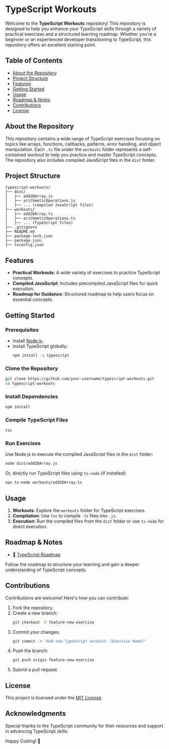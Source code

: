 # TypeScript Workouts  

Welcome to the **TypeScript Workouts** repository! This repository is designed to help you enhance your TypeScript skills through a variety of practical exercises and a structured learning roadmap. Whether you're a beginner or an experienced developer transitioning to TypeScript, this repository offers an excellent starting point.  

## Table of Contents  

- [About the Repository](#about-the-repository)  
- [Project Structure](#project-structure)  
- [Features](#features)  
- [Getting Started](#getting-started)  
- [Usage](#usage)  
- [Roadmap & Notes](#roadmap--notes)  
- [Contributions](#contributions)  
- [License](#license)  

## About the Repository  

This repository contains a wide range of TypeScript exercises focusing on topics like arrays, functions, callbacks, patterns, error handling, and object manipulation. Each `.ts` file under the `workouts` folder represents a self-contained workout to help you practice and master TypeScript concepts. The repository also includes compiled JavaScript files in the `dist` folder.  

## Project Structure  

```plaintext  
typescript-workouts/  
├── dist/  
│   ├── add2DArray.js  
│   ├── arithmeticOperations.js  
│   ├── ... (compiled JavaScript files)  
├── workouts/  
│   ├── add2DArray.ts  
│   ├── arithmeticOperations.ts  
│   ├── ... (TypeScript files)  
├── .gitignore  
├── README.md  
├── package-lock.json  
├── package.json  
├── tsconfig.json  
```  

## Features  

- **Practical Workouts**: A wide variety of exercises to practice TypeScript concepts.  
- **Compiled JavaScript**: Includes precompiled JavaScript files for quick execution.  
- **Roadmap for Guidance**: Structured roadmap to help users focus on essential concepts.  

## Getting Started  

### Prerequisites  
- Install [Node.js](https://nodejs.org/).  
- Install TypeScript globally:  
  ```bash  
  npm install -g typescript  
  ```  

### Clone the Repository  
```bash  
git clone https://github.com/your-username/typescript-workouts.git  
cd typescript-workouts  
```  

### Install Dependencies  
```bash  
npm install  
```  

### Compile TypeScript Files  
```bash  
tsc  
```  

### Run Exercises  
Use Node.js to execute the compiled JavaScript files in the `dist` folder:  
```bash  
node dist/add2DArray.js  
```  

Or, directly run TypeScript files using `ts-node` (if installed):  
```bash  
npx ts-node workouts/add2DArray.ts  
```  

## Usage  

1. **Workouts**: Explore the `workouts` folder for TypeScript exercises.  
2. **Compilation**: Use `tsc` to compile `.ts` files into `.js`.  
3. **Execution**: Run the compiled files from the `dist` folder or use `ts-node` for direct execution.  

## Roadmap & Notes  

- 📖 [TypeScript Roadmap](https://roadmap.sh/typescript)  

Follow the roadmap to structure your learning and gain a deeper understanding of TypeScript concepts.  

## Contributions  

Contributions are welcome! Here's how you can contribute:  

1. Fork the repository.  
2. Create a new branch:  
   ```bash  
   git checkout -b feature-new-exercise  
   ```  
3. Commit your changes:  
   ```bash  
   git commit -m "Add new TypeScript workout: [Exercise Name]"  
   ```  
4. Push the branch:  
   ```bash  
   git push origin feature-new-exercise  
   ```  
5. Submit a pull request.  

## License  

This project is licensed under the [MIT License](LICENSE).  

## Acknowledgments  

Special thanks to the TypeScript community for their resources and support in advancing TypeScript skills.  

Happy Coding! 🚀  